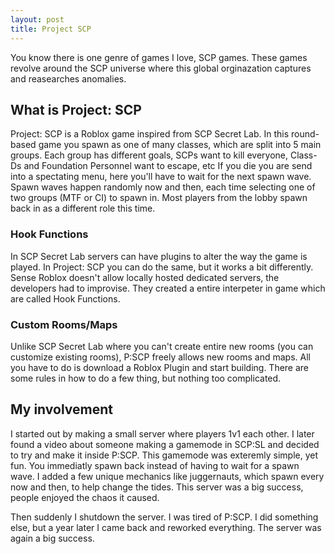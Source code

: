 ```yaml
---
layout: post
title: Project SCP
---
```


You know there is one genre of games I love, SCP games. These games revolve around the SCP universe where this global orginazation captures and reasearches anomalies.

## What is Project: SCP
Project: SCP is a Roblox game inspired from SCP Secret Lab. In this round-based game you spawn as one of many classes, which are split into 5 main groups. Each group has different goals, SCPs want to kill everyone, Class-Ds and Foundation Personnel want to escape, etc
If you die you are send into a spectating menu, here you'll have to wait for the next spawn wave. Spawn waves happen randomly now and then, each time selecting one of two groups (MTF or CI) to spawn in. Most players from the lobby spawn back in as a different role this time.

### Hook Functions
In SCP Secret Lab servers can have plugins to alter the way the game is played. In Project: SCP you can do the same, but it works a bit differently. Sense Roblox doesn't allow locally hosted dedicated servers, the developers had to improvise. They created a entire
interpeter in game which are called Hook Functions.

### Custom Rooms/Maps
Unlike SCP Secret Lab where you can't create entire new rooms (you can customize existing rooms), P:SCP freely allows new rooms and maps. All you have to do is download a Roblox Plugin and start building. There are some rules in how to do a few thing, but nothing too
complicated.

## My involvement
I started out by making a small server where players 1v1 each other. I later found a video about someone making a gamemode in SCP:SL and decided to try and make it inside P:SCP. This gamemode was exteremly simple, yet fun. You immediatly spawn back instead of having
to wait for a spawn wave. I added a few unique mechanics like juggernauts, which spawn every now and then, to help change the tides. This server was a big success, people enjoyed the chaos it caused.

Then suddenly I shutdown the server. I was tired of P:SCP. I did something else, but a year later I came back and reworked everything. The server was again a big success.
